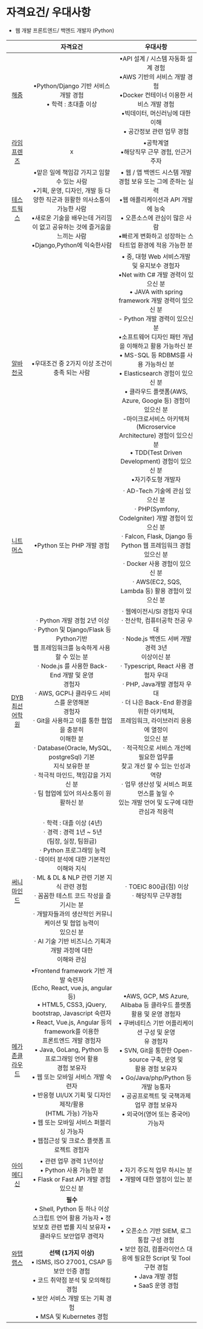 # 자격요건/ 우대사항

- 웹 개발 프론트엔드/ 백엔드 개발자 (Python)

|                                                              |                           자격요건                           |                           우대사항                           |
| :----------------------------------------------------------: | :----------------------------------------------------------: | :----------------------------------------------------------: |
| [해줌](https://www.saramin.co.kr/zf_user/jobs/relay/view?isMypage=no&rec_idx=43397112&recommend_ids=eJxNj8kRA0EIA6PxH4Q49HYgzj8Lz3rLM%2FvsahCIwXYqPwO9%2Bs0AQsBnvC5E0y18Wf9Zh6YW%2Bo2W6aODhNQ7ilWm2RjN5vyTI8Zy7KCzo3ZUKNXalhQsDpaKZ5iW8ge6d6w33O5G5DSOzWjY41ClYQ8bDDgFI2stXPYLU0VABg%3D%3D&view_type=search&searchword=python&searchType=search&gz=1&t_ref_content=generic&t_ref=search&paid_fl=n&search_uuid=4ef9bb61-4be7-434f-88d9-e0b6503bd22f#seq=5) | •Python/Django 기반 서비스 개발 경험<br />• 학력 : 초대졸 이상 | •API 설계 / 시스템 자동화 설계 경험<br />•AWS 기반의 서비스 개발 경험<br />•Docker 컨테이너 이용한 서비스 개발 경험<br />•빅데이터, 머신러닝에 대한 이해<br />• 공간정보 관련 업무 경험 |
| [라임프렌즈](https://www.saramin.co.kr/zf_user/jobs/relay/view?isMypage=no&rec_idx=43411737&recommend_ids=eJxNj8kRA0EIxKLxn27utwPZ%2FLMwXntm9qkSJcBU09LqKuCVb1Nt7%2ByFTBE3v4o%2Fi26SY%2BNGerJkbN9orGpsRKQCu2wR0nUsuwI7NbGpD8ofQeKxiN3HKuZmX3akRMW2NKvk3suG1kmJd6UtFC946xk2k%2FRnSr8PAh9VfUAX&view_type=search&searchword=%EB%9D%BC%EC%9E%84%ED%94%84%EB%A0%8C%EC%A6%88&searchType=search&gz=1&t_ref_content=generic&t_ref=search&paid_fl=n&search_uuid=6804d15b-71d9-4a48-9c4a-967304795abd#seq=0) |                              x                               |        •공학계열<br />•해당직무 근무 경험, 인근거주자        |
| [테스트웍스](https://www.saramin.co.kr/zf_user/jobs/relay/view?isMypage=no&rec_idx=43395979&recommend_ids=eJxdjssVAkEIBKPxDk3zOxvI5p%2BFjK4zPo9F0wU0C0T1VRqPfNIYIV1Xof%2Fw4hqguqVkBvrOxV1%2F22IgB%2B%2BU6M4ts2RyZCofRDGxVVQI9CyX%2BDp0m1WiKrcZaU7ZaMHK2MhM8dMlPPzcnbZpHwTdcy%2FD5%2Bf%2BqobmcJyUlPSVvgDy7UP%2B&view_type=search&searchword=%ED%85%8C%EC%8A%A4%ED%8A%B8%EC%9B%8D%EC%8A%A4&searchType=search&gz=1&t_ref_content=generic&t_ref=search&paid_fl=n&search_uuid=20219f6e-5187-48ff-a201-2108f1199d56#seq=0) | •맡은 일에 책임감 가지고 임할 수 있는 사람<br />•기획, 운영, 디자인, 개발 등 다양한 직군과 원활한 의사소통이 가능한 사람<br />•새로운 기술을 배우는데 거리낌이 없고 공유하는 것에 즐거움을 느끼는 사람<br />•Django,Python에 익숙한사람 | • 웹 / 앱 백엔드 시스템 개발 경험 보유 또는 그에 준하는 실력 <br />•웹 애플리케이션과 API 개발에 능숙<br />• 오픈소스에 관심이 많은 사람<br /> •빠르게 변화하고 성장하는 스타트업 환경에 적응 가능한 분 |
| [알바천국](https://www.saramin.co.kr/zf_user/jobs/relay/view?isMypage=no&rec_idx=43362689&recommend_ids=eJxNjrsVA0EIA6txDuInYhdy%2FXfh3TubdThPI4GbOLrrIvpVbwdpIr5QN5pZNvqiyo07bx05q9Vw5GCqjmxRhlio366KcNDAzvhNmXYDmK5EKPt0xeB%2BlsvL91Q%2BSAnKoBvW3MgqSdYgysJHRmDFeb5KZ%2BXfG826734AQkZACA%3D%3D&view_type=search&searchword=%EC%95%8C%EB%B0%94%EC%B2%9C%EA%B5%AD&searchType=search&gz=1&t_ref_content=generic&t_ref=search&paid_fl=n&search_uuid=f19ad29c-73bc-473b-a990-30d4df504c2a#seq=0) |        •우대조건 중 2가지 이상 조건이 충족 되는 사람         | • 중, 대형 Web 서비스개발 및 유지보수 경험자<br/>•Net with C# 개발 경력이 있으신 분<br/>• JAVA with spring framework 개발 경력이 있으신 분<br/>- Python 개발 경력이 있으신 분<br/>•소프트웨어 디자인 패턴 개념을 이해하고 활용 가능하신 분<br/>• MS-SQL 등 RDBMS를 사용 가능하신 분<br/>• Elasticsearch 경험이 있으신 분<br/>• 클라우드 플랫폼(AWS, Azure, Google 등) 경험이 있으신 분<br/>-마이크로서비스 아키텍처(Microservice Architecture) 경험이 있으신 분<br/>• TDD(Test Driven Development) 경험이 있으신 분<br/>•자기주도형 개발자 |
| [니트머스](https://www.saramin.co.kr/zf_user/jobs/relay/view?isMypage=no&rec_idx=43106887&recommend_ids=eJxFj7kVw0AIRKtxDgzHELsQ99%2BFkSwv4X9zgcNFKvtD61e9HRKhHFS50QXmPpg3Qr2Qg%2Fozs81wslra9M0a2XpUUDttUB9VRXjMVgiXxci6ss%2BuZ0rqUYFs63MG0lm5R5aXc5ES3GYEU7dqpqC95qjZ%2FqsWJsn73y89dEAC&view_type=search&searchword=%EB%8B%88%ED%8A%B8%EB%A8%B8%EC%8A%A4&searchType=search&gz=1&t_ref_content=generic&t_ref=search&paid_fl=n&search_uuid=a7c1d85d-2a96-4f0a-b9df-3912256c2c3d#seq=0) |                  •Python 또는 PHP 개발 경험                  | ㆍAD-Tech 기술에 관심 있으신 분 <br />ㆍPHP(Symfony, CodeIgniter) 개발 경험이 있으신 분 <br />ㆍFalcon, Flask, Django 등 Python 웹 프레임워크 경험 있으신 분 <br />ㆍDocker 사용 경험이 있으신 분<br />ㆍAWS(EC2, SQS, Lambda 등) 활용 경험이 있으신 분 |
| [DYB최선어학원](https://www.saramin.co.kr/zf_user/jobs/relay/view?isMypage=no&rec_idx=43089223&recommend_ids=eJxNj7sVwzAMA6dJT%2FAHss4g2n%2BLyPaLqYLFEUfoyc2VbbFK%2B8Ova%2Bs1G3HhTqsa%2F3QjRGoV5MFM6Zr0xeX3QiJQvfW80QgtTreYuh%2Bp06fbSqJkEE7LkaMSOJCm%2BxN4mkF0%2BXurtHB5ZY1kz63rxkktvZjnu0iOTEpcMn7hh0P6&view_type=search&searchword=dyb%EC%B5%9C%EC%84%A0%EC%96%B4&searchType=search&gz=1&t_ref_content=generic&t_ref=search&paid_fl=n&search_uuid=582da4e7-84f9-45f8-97ba-cf75a0dc78c9#seq=0) | ㆍPython 개발 경험 2년 이상<br/>ㆍPython 및 Django/Flask 등 Python기반<br/>  웹 프레임워크를 능숙하게 사용할 수 있는 분<br/>ㆍNode.js 를 사용한 Back-End 개발 및 운영<br/>  경험자<br/>ㆍAWS, GCP나 클라우드 서비스를 운영해본<br/>  경험자<br/>ㆍGit을 사용하고 이를 통한 협업을 충분히<br/>  이해한 분<br/>ㆍDatabase(Oracle, MySQL, postgreSql) 기본<br/>  지식 보유한 분<br/>ㆍ적극적 마인드, 책임감을 가지신 분<br/>ㆍ팀 협업에 있어 의사소통이 원활하신 분 | ㆍ웹에이전시/SI 경험자 우대<br/>ㆍ전산학, 컴퓨터공학 전공 우대<br/>ㆍNode.js 백엔드 서버 개발 경력 3년<br/>  이상이신 분<br/>ㆍTypescript, React 사용 경험자 우대<br/>ㆍPHP, Java개발 경험자 우대<br/>ㆍ더 나은 Back-End 환경을 위한 아키텍쳐,<br/>  프레임워크, 라이브러리 응용에 열정이<br/>  있으신 분<br/>ㆍ적극적으로 서비스 개선에 필요한 업무를<br/>  찾고 개선 할 수 있는 인성과 역량<br/>ㆍ업무 생산성 및 서비스 퍼포먼스를 높일 수<br/>  있는 개발 언어 및 도구에 대한 관심과 적응력 |
| [써니마인드](https://www.saramin.co.kr/zf_user/jobs/relay/view?isMypage=no&rec_idx=43466098&recommend_ids=eJxNjcsVA0EIw6rJHYPBcE4h6b%2BLzOYzs0c9CcOwTPS8GvXQk2H0Gb3a50Kb6cGF%2BFhaOLnjEMVe%2BLU%2BNbD%2FbURbth2b8r5ZUFHbRnYBC%2B2HWgfbQpjmmVIk78ulwUZWWZ0p%2BrInjmKrziMQpRNLliemM%2FOyeANSA0AH&view_type=search&searchword=%EC%8D%A8%EB%8B%88%EB%A7%88%EC%9D%B8%EB%93%9C&searchType=search&gz=1&t_ref_content=generic&t_ref=search&paid_fl=n&search_uuid=666e0fc3-204c-4e61-b72e-4dfbf7e26998#seq=0) | ㆍ학력 : 대졸 이상 (4년)<br/>ㆍ경력 : 경력 1년 ~ 5년<br/>      (팀장, 실장, 팀원급)<br/>ㆍPython 프로그래밍 능력<br/>ㆍ데이터 분석에 대한 기본적인 이해와 지식<br/>ㆍML & DL & NLP 관련 기본 지식 관련 경험<br/>ㆍ꼼꼼한 테스트 코드 작성을 즐기시는 분<br/>ㆍ개발자들과의 생산적인 커뮤니케이션 및 협업 능력이<br/>  있으신 분<br/>ㆍAI 기술 기반 비즈니스 기획과 개발 과정에 대한<br/>  이해와 관심 |        ㆍTOEIC 800급(점) 이상<br/>ㆍ해당직무 근무경험        |
| [메가존클라우드](https://www.saramin.co.kr/zf_user/jobs/relay/view?isMypage=no&rec_idx=40581593&recommend_ids=eJxNjskRw0AIBKPxH2aG6%2B1AlH8WllTWrp5dNA2iCTN1NOZTX9ERSh7tfiGyBq5zeiMRhbYlAxzglO2WWyB6ycqp8SVbhPc8ZcoI6dklo9N9Tb18WgtRDNnGyLvs%2BT%2BUli8Mt7BVxjh7l5nqyi1XvWUJ0dhPQhF1yT85Iz%2F2&view_type=search&searchword=%EB%A9%94%EA%B0%80%EC%A1%B4%ED%81%B4%EB%9D%BC%EC%9A%B0%EB%93%9C&searchType=search&gz=1&t_ref_content=generic&t_ref=search&paid_fl=n&search_uuid=628b1040-8862-440f-bc01-e5eb5e6919d5) | •Frontend framework 기반 개발 숙련자<br/> (Echo, React, vue.js, angular 등)<br/> • HTML5, CSS3, jQuery, bootstrap, Javascript 숙련자<br/> • React, Vue.js, Angular 등의 framework를 이용한<br/>  프론트엔드 개발 경험자<br/> • Java, GoLang, Python 등 프로그래밍 언어 활용<br/>  경험 보유자<br/>• 웹 또는 모바일 서비스 개발 숙련자<br/> • 반응형 UI/UX 기획 및 디자인 제작/활용<br/>  (HTML 가능) 가능자<br/> • 웹 또는 모바일 서비스 퍼블리싱 가능자<br/> • 웹접근성 및 크로스 플랫폼 프로젝트 경험자 | •AWS, GCP, MS Azure, Alibaba 등 클라우드 플랫폼<br/> 활용 및 운영 경험자<br/>• 쿠버네티스 기반 어플리케이션 구성 및 운영<br/> 유 경험자<br/>• SVN, Git을 통한한 Open-source 구축, 운영 및<br/> 활용 경험 보유자<br/>• Go/Java/php/Python 등 개발 능통자<br/>• 공공프로젝트 및 국책과제 업무 경험 보유자<br/>• 외국어(영어 또는 중국어) 가능자 |
| [아이메디신](https://www.saramin.co.kr/zf_user/jobs/relay/view?isMypage=no&rec_idx=42383433&recommend_ids=eJxFj7sRBDEMQqu5XKB%2FvIVs%2F12cxp61QwaeBKZgV%2BAtxC8fU4aI8C1iSU1Lq3Fly%2FbO%2FsIIKXBY9nLFoS0fS5uo2WHF2J1fGF7tVYc1IHVc7L%2BkNnlZd1QfaaJcl3cYia4r6ZGN2zmsMo6rmN559lqmuBzXBva7d0a4r1Z%2FRltADg%3D%3D&view_type=search&searchword=%EC%95%84%EC%9D%B4%EB%A9%94%EB%94%94%EC%8B%A0&searchType=search&gz=1&t_ref_content=generic&t_ref=search&paid_fl=n&search_uuid=6269d76b-a1ee-4b6a-8f1e-8fd3f193ad00#seq=0) | • 관련 업무 경력 1년이상 <br />• Python 사용 가능한 분 <br />• Flask or Fast API 개발 경험 있으신 분 | • 자기 주도적 업무 하시는 분<br /> • 개발에 대한 열정이 있는 분 |
| [와탭랩스](https://www.saramin.co.kr/zf_user/jobs/relay/view?isMypage=no&rec_idx=43344608&recommend_ids=eJxNj8kRA0EIA6Pxn0MgeDuQzT8L49ky62dXazQCyhIBrzJ98Q0XDQiu0hvVulIH5caGsX9WtQRe87aPdUuWbRiY7lxrkeynCiLMXqvwho%2FNu4ogasPe0effg4YBYMMzhM4HQyVkTzCgaGuVXf%2FWkJmLXhIlz4yY67%2Bb9QNA8EAW&view_type=search&searchword=%EC%99%80%ED%83%AD%EB%9E%A9%EC%8A%A4&searchType=search&gz=1&t_ref_content=generic&t_ref=search&paid_fl=n&search_uuid=36ab303d-648a-4e5b-8692-7d54db4ecacd#seq=0) | **필수**<br />• Shell, Python 등 하나 이상 스크립트 언어 활용 가능자 • 정보보호 관련 법률 지식 보유자 • 클라우드 보안업무 경력자<br /><br />**선택 (1가지 이상)** <br />• ISMS, ISO 27001, CSAP 등 보안 인증 경험 <br />• 코드 취약점 분석 및 모의해킹 경험<br /> • 보안 서비스 개발 또는 기획 경험 <br />• MSA 및 Kubernetes 경험 | • 오픈소스 기반 SIEM, 로그 통합 구성 경험 <br />• 보안 점검, 컴플라이언스 대응에 필요한 Script 및 Tool 구현 경험 <br />• Java 개발 경험 <br />• SaaS 운영 경험 |

